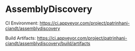 AssemblyDiscovery
=================

CI Environment: https://ci.appveyor.com/project/patrinhani-ciandt/assemblydiscovery

Build Artifacts: https://ci.appveyor.com/project/patrinhani-ciandt/assemblydiscovery/build/artifacts
